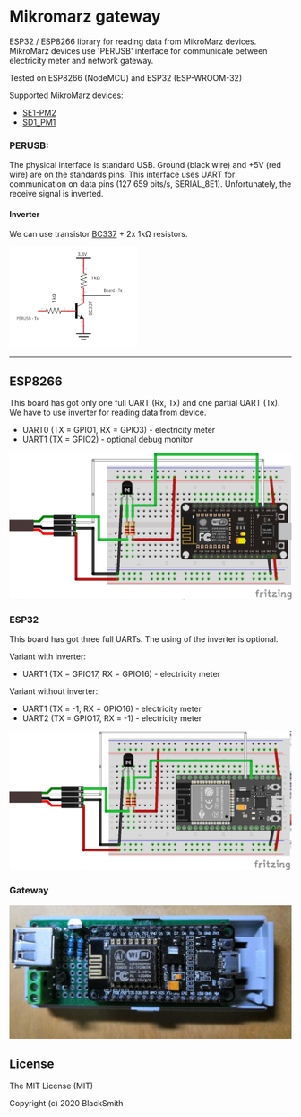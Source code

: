 # Mikromarz gateway
ESP32 / ESP8266 library for reading data from MikroMarz devices. MikroMarz devices use 'PERUSB' interface for communicate between electricity meter and network gateway.

Tested on ESP8266 (NodeMCU) and ESP32 (ESP-WROOM-32)

Supported MikroMarz devices:
- [SE1-PM2](https://www.mikromarz.com/www-mikromarz-cz/eshop/51-1-Elektromery/179-2-3-fazove-elektromery/5/690-3-fazovy-2-tarifni-elektromer-SE1-PM2)
- [SD1_PM1](https://www.mikromarz.com/www-mikromarz-cz/eshop/51-1-Elektromery/0/5/156-Elektromer-SD1-PM1)


### PERUSB:
The physical interface is standard USB. Ground (black wire) and +5V (red wire) are on the standards pins.
This interface uses UART for communication on data pins (127 659 bits/s, SERIAL_8E1). Unfortunately, the receive signal is inverted.

#### Inverter
We can use transistor [BC337](https://www.mouser.com/datasheet/2/149/BC337-193546.pdf) + 2x 1kΩ resistors.

![Inverter](img/inverter_schema.png)

---
## ESP8266
This board has got only one full UART (Rx, Tx) and one partial UART (Tx). We have to use inverter for reading data from device.
- UART0 (TX = GPIO1, RX = GPIO3) - electricity meter
- UART1 (TX = GPIO2) - optional debug monitor

![ESP8266](img/ESP8266_bb.png)


### ESP32
This board has got three full UARTs. The using of the inverter is optional.

Variant with inverter:
- UART1 (TX = GPIO17, RX = GPIO16) - electricity meter

Variant without inverter:
- UART1 (TX = -1, RX = GPIO16) - electricity meter
- UART2 (TX = GPIO17, RX = -1) - electricity meter

![ESP32](img/ESP32_bb.png)


### Gateway
![wifi_gate](img/wifi_gate.jpg)


## License

The MIT License (MIT)

Copyright (c) 2020 BlackSmith
